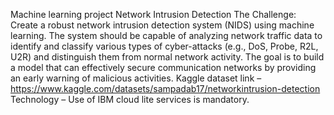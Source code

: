 Machine learning project
Network Intrusion Detection
The Challenge:
Create a robust network intrusion detection system (NIDS) using machine learning. The
system should be capable of analyzing network traffic data to identify and classify various
types of cyber-attacks (e.g., DoS, Probe, R2L, U2R) and distinguish them from normal
network activity. The goal is to build a model that can effectively secure communication
networks by providing an early warning of malicious activities.
Kaggle dataset link – https://www.kaggle.com/datasets/sampadab17/networkintrusion-detection
Technology – Use of IBM cloud lite services is mandatory.
